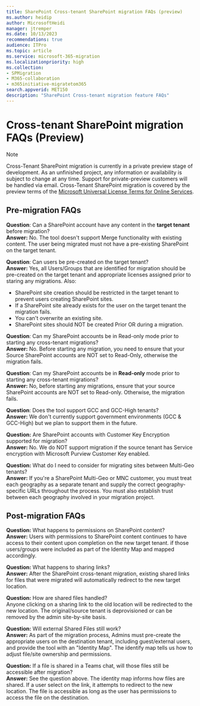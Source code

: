 ```yaml
---
title: SharePoint Cross-tenant SharePoint migration FAQs (preview)
ms.author: heidip
author: MicrosoftHeidi
manager: jtremper
ms.date: 10/13/2023
recommendations: true
audience: ITPro
ms.topic: article
ms.service: microsoft-365-migration
ms.localizationpriority: high
ms.collection: 
- SPMigration
- M365-collaboration
- m365initiative-migratetom365
search.appverid: MET150
description: "SharePoint Cross-tenant migration feature FAQs"
---
```


# Cross-tenant SharePoint migration FAQs (Preview)

>[!Note]
>Cross-Tenant SharePoint migration is currently in a private preview stage of development. As an unfinished project, any information or availability is subject to change at any time. Support for private-preview customers will be handled via email. Cross-Tenant SharePoint migration is covered by the preview terms of the [Microsoft Universal License Terms for Online Services](https://www.microsoft.com/licensing/terms/product/ForOnlineServices/all).

## Pre-migration FAQs

**Question**: Can a SharePoint account have any content in the **target tenant** before migration?</br>
**Answer:** No. The tool doesn't support Merge functionality with existing content. The user being migrated must not have a pre-existing SharePoint on the target tenant.

**Question**: Can users be pre-created on the target tenant?</br>
**Answer:** Yes, all Users/Groups that are identified for migration should be pre-created on the target tenant and appropriate licenses assigned prior to staring any migrations. Also:

- SharePoint site creation should be restricted in the target tenant to prevent users creating SharePoint sites.
- If a SharePoint site already exists for the user on the target tenant the migration fails.
- You can't overwrite an existing site.
- SharePoint sites should NOT be created Prior OR during a migration.

**Question**: Can my SharePoint accounts be in Read-only mode prior to starting any cross-tenant migrations?</br>
**Answer:** No. Before starting any migration, you need to ensure that your Source SharePoint accounts are NOT set to Read-Only, otherwise the migration fails. 

**Question**: Can my SharePoint accounts be in **Read-only** mode prior to starting any cross-tenant migrations?</br>
**Answer:** No, before starting any migrations, ensure that your source SharePoint accounts are NOT set to Read-only. Otherwise, the migration fails. 


**Question**: Does the tool support GCC and GCC-High tenants?</br>
**Answer:** We don't currently support government environments (GCC & GCC-High) but we plan to support them in the future.

**Question:** Are SharePoint accounts with Customer Key Encryption supported for migration?</br>
**Answer:**  No. We do NOT support migration if the source tenant has Service encryption with Microsoft Purview Customer Key enabled.

**Question:**  What do I need to consider for migrating sites between Multi-Geo tenants? </br>
**Answer:**  If you're a SharePoint Multi-Geo or MNC customer, you must treat each geography as a separate tenant and supply the correct geography-specific URLs throughout the process. You must also establish trust between each geography involved in your migration project.


## Post-migration FAQs

**Question:** What happens to permissions on SharePoint content?</br>
**Answer:** Users with permissions to SharePoint content continues to have access to their content upon completion on the new target tenant. if those users/groups were included as part of the Identity Map and mapped accordingly. 

**Question:** What happens to sharing links? </br>
**Answer:** After the SharePoint cross-tenant migration, existing shared links for files that were migrated will automatically redirect to the new target location.

**Question:** How are shared files handled?</br>
Anyone clicking on a sharing link to the old location will be redirected to the new location. The original/source tenant is deprovisioned or can be removed by the admin site-by-site basis.

**Question:** Will external Shared Files still work?</br>
**Answer:**  As part of the migration process, Admins must pre-create the appropriate users on the destination tenant, including guest/external users,  and provide the tool with an "Identity Map". The identify map tells us how to adjust file/site ownership and permissions.

**Question:** If a file is shared in a Teams chat, will those files still be accessible after migration?</br>
**Answer:**  See the question above. The identity map informs how files are shared. If a user select on the link, it attempts to redirect to the new location. The file is accessible as long as the user has permissions to access the file on the destination. 

